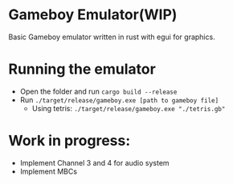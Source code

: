 # Gameboy Emulator(WIP)

Basic Gameboy emulator written in rust with egui for graphics.

# Running the emulator
- Open the folder and run ``cargo build --release``
- Run ``./target/release/gameboy.exe [path to gameboy file]``
    - Using tetris: ``./target/release/gameboy.exe "./tetris.gb"``

# Work in progress:
- Implement Channel 3 and 4 for audio system
- Implement MBCs